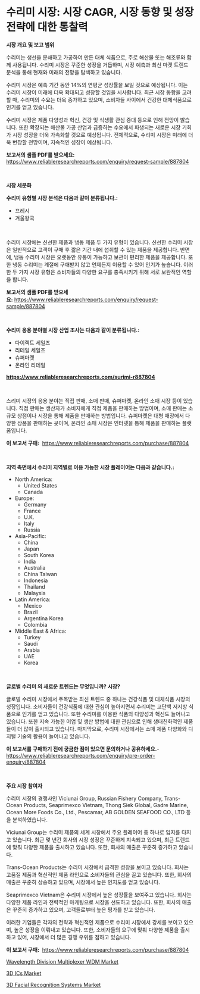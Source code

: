 <p><h1>수리미 시장: 시장 CAGR, 시장 동향 및 성장 전략에 대한 통찰력</h1></p><p><strong>시장 개요 및 보고 범위</strong></p>
<p><p>수리미는 생선을 분쇄하고 가공하여 만든 대체 식품으로, 주로 해산물 또는 해조류와 함께 사용됩니다. 수리미 시장은 꾸준한 성장을 거듭하며, 시장 예측과 최신 마켓 트렌드 분석을 통해 현재와 미래의 전망을 탐색하고 있습니다.</p><p>수리미 시장은 예측 기간 동안 14%의 연평균 성장률을 보일 것으로 예상됩니다. 이는 수리미 시장이 미래에 더욱 확대되고 성장할 것임을 시사합니다. 최근 시장 동향을 고려할 때, 수리미의 수요는 더욱 증가하고 있으며, 소비자들 사이에서 건강한 대체식품으로 인기를 얻고 있습니다.</p><p>수리미 시장은 제품 다양성과 혁신, 건강 및 식생활 관심 증대 등으로 인해 전망이 밝습니다. 또한 확장되는 해산물 가공 산업과 급증하는 수요에서 파생되는 새로운 시장 기회가 시장 성장을 더욱 가속화할 것으로 예상됩니다. 전체적으로, 수리미 시장은 미래에 더욱 번창할 전망이며, 지속적인 성장이 예상됩니다.</p></p>
<p><strong>보고서의 샘플 PDF를 받으세요:</strong> <a href="https://www.reliableresearchreports.com/enquiry/request-sample/887804">https://www.reliableresearchreports.com/enquiry/request-sample/887804</a></p>
<p>&nbsp;</p>
<p><strong>시장 세분화</strong></p>
<p><strong>수리미 유형별 시장 분석은 다음과 같이 분류됩니다.:</strong></p>
<p><ul><li>프레시</li><li>겨울왕국</li></ul></p>
<p>&nbsp;</p>
<p><p>수리미 시장에는 신선한 제품과 냉동 제품 두 가지 유형이 있습니다. 신선한 수리미 시장은 일반적으로 고객이 구매 후 짧은 기간 내에 섭취할 수 있는 제품을 제공합니다. 반면에, 냉동 수리미 시장은 오랫동안 유통이 가능하고 보관이 편리한 제품을 제공합니다. 또한 냉동 수리미는 계절에 구애받지 않고 언제든지 이용할 수 있어 인기가 높습니다. 이러한 두 가지 시장 유형은 소비자들의 다양한 요구를 충족시키기 위해 서로 보완적인 역할을 합니다.</p></p>
<p><strong>보고서의 샘플 PDF를 받으세요:</strong>&nbsp;<a href="https://www.reliableresearchreports.com/enquiry/request-sample/887804">https://www.reliableresearchreports.com/enquiry/request-sample/887804</a></p>
<p>&nbsp;</p>
<p><strong> 수리미 응용 분야별 시장 산업 조사는 다음과 같이 분류됩니다.:</strong></p>
<p><ul><li>다이렉트 세일즈</li><li>리테일 세일즈</li><li>슈퍼마켓</li><li>온라인 리테일</li></ul></p>
<p><strong><a href="https://www.reliableresearchreports.com/surimi-r887804">https://www.reliableresearchreports.com/surimi-r887804</a></strong></p>
<p>&nbsp;</p>
<p><p>스리미 시장의 응용 분야는 직접 판매, 소매 판매, 슈퍼마켓, 온라인 소매 시장 등이 있습니다. 직접 판매는 생산자가 소비자에게 직접 제품을 판매하는 방법이며, 소매 판매는 소규모 상점이나 시장을 통해 제품을 판매하는 방법입니다. 슈퍼마켓은 대형 매장에서 다양한 상품을 판매하는 곳이며, 온라인 소매 시장은 인터넷을 통해 제품을 판매하는 플랫폼입니다.</p></p>
<p><strong>이 보고서 구매:</strong>&nbsp; <a href="https://www.reliableresearchreports.com/purchase/887804">https://www.reliableresearchreports.com/purchase/887804</a></p>
<p>&nbsp;</p>
<p><strong>지역 측면에서 수리미 지역별로 이용 가능한 시장 플레이어는 다음과 같습니다.:</strong></p>
<p><ul>
    <li>
        North America:
        <ul>
            <li>United States</li>
            <li>Canada</li>
        </ul>
    </li>
    <li>
        Europe:
        <ul>
            <li>Germany</li>
            <li>France</li>
            <li>U.K.</li>
            <li>Italy</li>
            <li>Russia</li>
        </ul>
    </li>
    <li>
        Asia-Pacific:
        <ul>
            <li>China</li>
            <li>Japan</li>
            <li>South Korea</li>
            <li>India</li>
            <li>Australia</li>
            <li>China Taiwan</li>
            <li>Indonesia</li>
            <li>Thailand</li>
            <li>Malaysia</li>
        </ul>
    </li>
    <li>
        Latin America:
        <ul>
            <li>Mexico</li>
            <li>Brazil</li>
            <li>Argentina Korea</li>
            <li>Colombia</li>
        </ul>
    </li>
    <li>
        Middle East & Africa:
        <ul>
            <li>Turkey</li>
            <li>Saudi</li>
            <li>Arabia</li>
            <li>UAE</li>
            <li>Korea</li>
        </ul>
    </li>
    </ul></p>
<p>&nbsp;</p>
<p><strong>글로벌 수리미 의 새로운 트렌드는 무엇입니까? 시장?</strong></p>
<p><p>글로벌 수리미 시장에서 주목받는 최신 트렌드 중 하나는 건강식품 및 대체식품 시장의 성장입니다. 소비자들이 건강식품에 대한 관심이 높아지면서 수리미는 고단백 저지방 식품으로 인기를 얻고 있습니다. 또한 수리미를 이용한 식품의 다양성과 혁신도 늘어나고 있습니다. 또한 지속 가능한 어업 및 생산 방법에 대한 관심으로 인해 생태친화적인 제품들이 더 많이 출시되고 있습니다. 마지막으로, 수리미 시장에서는 소매 제품 다양화와 디지털 기술의 활용이 늘어나고 있습니다.</p></p>
<p><strong>이 보고서를 구매하기 전에 궁금한 점이 있으면 문의하거나 공유하세요.</strong>- <a href="https://www.reliableresearchreports.com/enquiry/pre-order-enquiry/887804">https://www.reliableresearchreports.com/enquiry/pre-order-enquiry/887804</a></p>
<p>&nbsp;</p>
<p><strong>주요 시장 참여자</strong></p>
<p><p>수리미 시장의 경쟁사인 Viciunai Group, Russian Fishery Company, Trans-Ocean Products, Seaprimexco Vietnam, Thong Siek Global, Gadre Marine, Ocean More Foods Co., Ltd., Pescamar, AB GOLDEN SEAFOOD CO., LTD 등을 분석하였습니다. </p><p>Viciunai Group는 수리미 제품의 세계 시장에서 주요 플레이어 중 하나로 입지를 다지고 있습니다. 최근 몇 년간 회사의 시장 성장은 꾸준하게 지속되고 있으며, 최근 트렌드에 맞춰 다양한 제품을 출시하고 있습니다. 또한, 회사의 매출은 꾸준히 증가하고 있습니다.</p><p>Trans-Ocean Products는 수리미 시장에서 급격한 성장을 보이고 있습니다. 회사는 고품질 제품과 혁신적인 제품 라인으로 소비자들의 관심을 끌고 있습니다. 또한, 회사의 매출은 꾸준히 상승하고 있으며, 시장에서 높은 인지도를 얻고 있습니다.</p><p>Seaprimexco Vietnam은 수리미 시장에서 높은 성장률을 보여주고 있습니다. 회사는 다양한 제품 라인과 전략적인 마케팅으로 시장을 선도하고 있습니다. 또한, 회사의 매출은 꾸준히 증가하고 있으며, 고객들로부터 높은 평가를 받고 있습니다.</p><p>이러한 기업들은 각자의 전략과 혁신적인 제품으로 수리미 시장에서 강세를 보이고 있으며, 높은 성장을 이뤄내고 있습니다. 또한, 소비자들의 요구에 맞춰 다양한 제품을 출시하고 있어, 시장에서 더 많은 경쟁 우위를 점하고 있습니다.</p></p>
<p><strong>이 보고서 구매:</strong>&nbsp;&nbsp;<a href="https://www.reliableresearchreports.com/purchase/887804">https://www.reliableresearchreports.com/purchase/887804</a></p>
<p><p><a href="https://noble-drawer-34c.notion.site/Wavelength-Division-Multiplexer-WDM-Market-Exploring-Market-Share-Market-Trends-and-Future-Growth-07c2e86f161b49299aa3b341bbf37c9b">Wavelength Division Multiplexer WDM Market</a></p><p><a href="https://github.com/nancykennedykellievqfqt2/Market-Research-Report-List-2/blob/main/3d-ics-market.md">3D ICs Market</a></p><p><a href="https://github.com/seekum/Market-Research-Report-List-2/blob/main/3d-facial-recognition-systems-market.md">3D Facial Recognition Systems Market</a></p></p>
